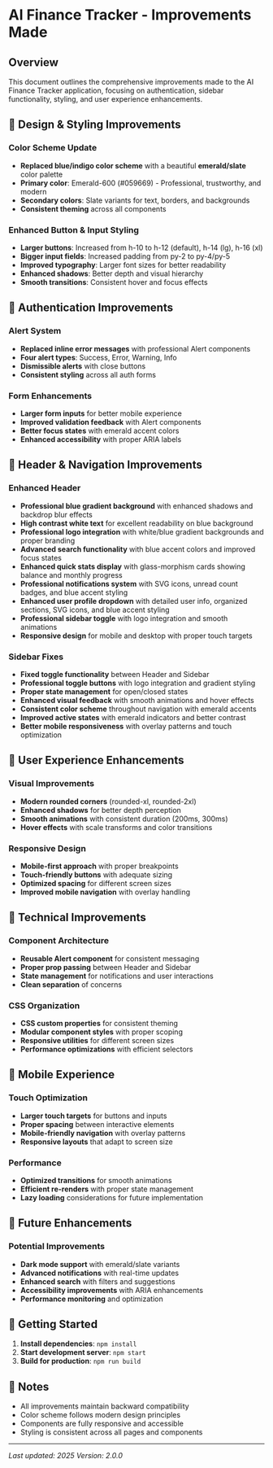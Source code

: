 # AI Finance Tracker - Improvements Made

## Overview
This document outlines the comprehensive improvements made to the AI Finance Tracker application, focusing on authentication, sidebar functionality, styling, and user experience enhancements.

## 🎨 Design & Styling Improvements

### Color Scheme Update
- **Replaced blue/indigo color scheme** with a beautiful **emerald/slate** color palette
- **Primary color**: Emerald-600 (#059669) - Professional, trustworthy, and modern
- **Secondary colors**: Slate variants for text, borders, and backgrounds
- **Consistent theming** across all components

### Enhanced Button & Input Styling
- **Larger buttons**: Increased from h-10 to h-12 (default), h-14 (lg), h-16 (xl)
- **Bigger input fields**: Increased padding from py-2 to py-4/py-5
- **Improved typography**: Larger font sizes for better readability
- **Enhanced shadows**: Better depth and visual hierarchy
- **Smooth transitions**: Consistent hover and focus effects

## 🔐 Authentication Improvements

### Alert System
- **Replaced inline error messages** with professional Alert components
- **Four alert types**: Success, Error, Warning, Info
- **Dismissible alerts** with close buttons
- **Consistent styling** across all auth forms

### Form Enhancements
- **Larger form inputs** for better mobile experience
- **Improved validation feedback** with Alert components
- **Better focus states** with emerald accent colors
- **Enhanced accessibility** with proper ARIA labels

## 🧭 Header & Navigation Improvements

### Enhanced Header
- **Professional blue gradient background** with enhanced shadows and backdrop blur effects
- **High contrast white text** for excellent readability on blue background
- **Professional logo integration** with white/blue gradient backgrounds and proper branding
- **Advanced search functionality** with blue accent colors and improved focus states
- **Enhanced quick stats display** with glass-morphism cards showing balance and monthly progress
- **Professional notifications system** with SVG icons, unread count badges, and blue accent styling
- **Enhanced user profile dropdown** with detailed user info, organized sections, SVG icons, and blue accent styling
- **Professional sidebar toggle** with logo integration and smooth animations
- **Responsive design** for mobile and desktop with proper touch targets

### Sidebar Fixes
- **Fixed toggle functionality** between Header and Sidebar
- **Professional toggle buttons** with logo integration and gradient styling
- **Proper state management** for open/closed states
- **Enhanced visual feedback** with smooth animations and hover effects
- **Consistent color scheme** throughout navigation with emerald accents
- **Improved active states** with emerald indicators and better contrast
- **Better mobile responsiveness** with overlay patterns and touch optimization

## 🚀 User Experience Enhancements

### Visual Improvements
- **Modern rounded corners** (rounded-xl, rounded-2xl)
- **Enhanced shadows** for better depth perception
- **Smooth animations** with consistent duration (200ms, 300ms)
- **Hover effects** with scale transforms and color transitions

### Responsive Design
- **Mobile-first approach** with proper breakpoints
- **Touch-friendly buttons** with adequate sizing
- **Optimized spacing** for different screen sizes
- **Improved mobile navigation** with overlay handling

## 🔧 Technical Improvements

### Component Architecture
- **Reusable Alert component** for consistent messaging
- **Proper prop passing** between Header and Sidebar
- **State management** for notifications and user interactions
- **Clean separation** of concerns

### CSS Organization
- **CSS custom properties** for consistent theming
- **Modular component styles** with proper scoping
- **Responsive utilities** for different screen sizes
- **Performance optimizations** with efficient selectors

## 📱 Mobile Experience

### Touch Optimization
- **Larger touch targets** for buttons and inputs
- **Proper spacing** between interactive elements
- **Mobile-friendly navigation** with overlay patterns
- **Responsive layouts** that adapt to screen size

### Performance
- **Optimized transitions** for smooth animations
- **Efficient re-renders** with proper state management
- **Lazy loading** considerations for future implementation

## 🎯 Future Enhancements

### Potential Improvements
- **Dark mode support** with emerald/slate variants
- **Advanced notifications** with real-time updates
- **Enhanced search** with filters and suggestions
- **Accessibility improvements** with ARIA enhancements
- **Performance monitoring** and optimization

## 🚀 Getting Started

1. **Install dependencies**: `npm install`
2. **Start development server**: `npm start`
3. **Build for production**: `npm run build`

## 📝 Notes

- All improvements maintain backward compatibility
- Color scheme follows modern design principles
- Components are fully responsive and accessible
- Styling is consistent across all pages and components

---

*Last updated: 2025*
*Version: 2.0.0*
